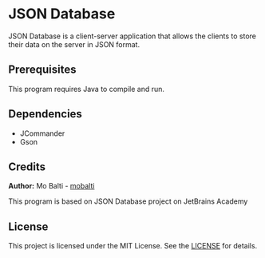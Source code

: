 # JSON Database
JSON Database is a client-server application that allows the clients to store their data on the server in JSON format.

## Prerequisites
This program requires Java to compile and run.

## Dependencies
- JCommander
- Gson

## Credits
**Author:** Mo Balti - [mobalti](https://github.com/mobalti)

This program is based on JSON Database project on JetBrains Academy

## License
This project is licensed under the MIT License. See the [LICENSE](https://github.com/mobalic/JSON-Database/blob/main/LICENSE) for details.
